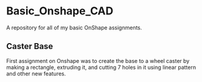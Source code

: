 # Basic_Onshape_CAD
A repository for all of my basic OnShape assignments. 
## Caster Base
First assignment on Onshape was to create the base to a wheel caster by making a rectangle, extruding it, and cutting 7 holes in it using linear pattern and other new features. 
